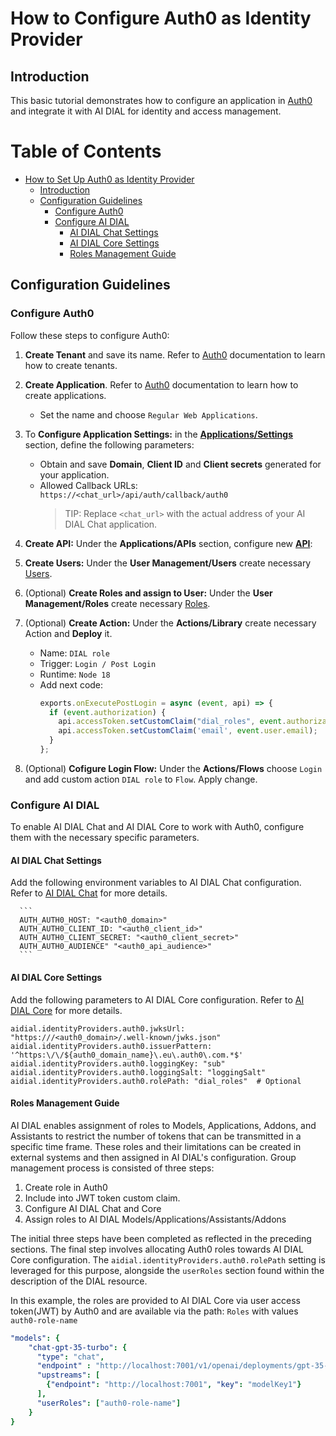 
<!-- omit from toc -->

# How to Configure Auth0 as Identity Provider

## Introduction

This basic tutorial demonstrates how to configure an application in [Auth0](https://auth0.com/docs/get-started) and integrate it with AI DIAL for identity and access management.

<div class="docusaurus-ignore">

<!-- omit from toc -->
# Table of Contents

- [How to Set Up Auth0 as Identity Provider](#how-to-set-up-auth0-as-identity-provider)
  - [Introduction](#introduction)
  - [Configuration Guidelines](#configuration-guidelines)
    - [Configure Auth0](#configure-auth0)
    - [Configure AI DIAL](#configure-ai-dial)
      - [AI DIAL Chat Settings](#ai-dial-chat-settings)
      - [AI DIAL Core Settings](#ai-dial-core-settings)
      - [Roles Management Guide](#roles-management-guide)
  
</div>

## Configuration Guidelines

### Configure Auth0

Follow these steps to configure Auth0:

1. **Create Tenant** and save its name. Refer to [Auth0](https://auth0.com/docs/get-started/auth0-overview/create-tenants) documentation to learn how to create tenants.
1. **Create Application**. Refer to [Auth0](https://auth0.com/docs/get-started/auth0-overview/create-applications) documentation to learn how to create applications. 
    * Set the name and choose `Regular Web Applications`.
1. To **Configure Application Settings:** in the [**Applications/Settings**](https://auth0.com/docs/get-started/applications/application-settings) section, define the following parameters:
    - Obtain and save **Domain**, **Client ID** and **Client secrets** generated for your application.
    - Allowed Callback URLs: `https://<chat_url>/api/auth/callback/auth0`
      > TIP: Replace `<chat_url>` with the actual address of your AI DIAL Chat application.

1. **Create API:** Under the **Applications/APIs** section, configure new [**API**](https://auth0.com/docs/get-started/apis/api-settings):
1. **Create Users:** Under the **User Management/Users** create necessary [Users](https://auth0.com/docs/manage-users/user-accounts/create-users).
1. (Optional) **Create Roles and assign to User:** Under the **User Management/Roles** create necessary [Roles](https://auth0.com/docs/manage-users/access-control/configure-core-rbac/roles/create-roles).
1. (Optional) **Create Action:** Under the **Actions/Library** create necessary Action and **Deploy** it.
   - Name: `DIAL role`
   - Trigger: `Login / Post Login`
   - Runtime: `Node 18`
   - Add next code:
     ```js
     exports.onExecutePostLogin = async (event, api) => {
       if (event.authorization) { 
         api.accessToken.setCustomClaim("dial_roles", event.authorization.roles);
         api.accessToken.setCustomClaim('email', event.user.email);
       }
     };
     ```   
1. (Optional) **Cofigure Login Flow:** Under the **Actions/Flows** choose `Login` and add custom action `DIAL role` to `Flow`. Apply change.

### Configure AI DIAL

To enable AI DIAL Chat and AI DIAL Core to work with Auth0, configure them with the necessary specific parameters.

#### AI DIAL Chat Settings

Add the following environment variables to AI DIAL Chat configuration. Refer to [AI DIAL Chat](https://github.com/epam/ai-dial-chat/blob/development/apps/chat/README.md#environment-variables) for more details.
   
      ```
      AUTH_AUTH0_HOST: "<auth0_domain>"
      AUTH_AUTH0_CLIENT_ID: "<auth0_client_id>"
      AUTH_AUTH0_CLIENT_SECRET: "<auth0_client_secret>"
      AUTH_AUTH0_AUDIENCE" "<auth0_api_audience>" 
      ```

#### AI DIAL Core Settings

Add the following parameters to AI DIAL Core configuration. Refer to [AI DIAL Core](https://github.com/epam/ai-dial-core?tab=readme-ov-file#configuration) for more details.
   
  ```
  aidial.identityProviders.auth0.jwksUrl: "https:///<auth0_domain>/.well-known/jwks.json"
  aidial.identityProviders.auth0.issuerPattern: '^https:\/\/${auth0_domain_name}\.eu\.auth0\.com.*$'
  aidial.identityProviders.auth0.loggingKey: "sub"
  aidial.identityProviders.auth0.loggingSalt: "loggingSalt"
  aidial.identityProviders.auth0.rolePath: "dial_roles"  # Optional
  ```

#### Roles Management Guide

AI DIAL enables assignment of roles to Models, Applications, Addons, and Assistants to restrict the number of tokens that can be transmitted in a specific time frame. These roles and their limitations can be created in external systems and then assigned in AI DIAL's configuration.
Group management process is consisted of three steps:

1. Create role in Auth0
1. Include into JWT token custom claim.
1. Configure AI DIAL Chat and Core
1. Assign roles to AI DIAL Models/Applications/Assistants/Addons

The initial three steps have been completed as reflected in the preceding sections. The final step involves allocating Auth0 roles towards AI DIAL Core configuration. The `aidial.identityProviders.auth0.rolePath` setting is leveraged for this purpose, alongside the `userRoles` section found within the description of the DIAL resource.

In this example, the roles are provided to AI DIAL Core via user access token(JWT) by Auth0 and are available via the path: `Roles` with values `auth0-role-name`

  ```yaml
  "models": {
      "chat-gpt-35-turbo": {
        "type": "chat",
        "endpoint" : "http://localhost:7001/v1/openai/deployments/gpt-35-turbo/chat/completions",
        "upstreams": [
          {"endpoint": "http://localhost:7001", "key": "modelKey1"}
        ],
        "userRoles": ["auth0-role-name"]
      }
  }
  ```
